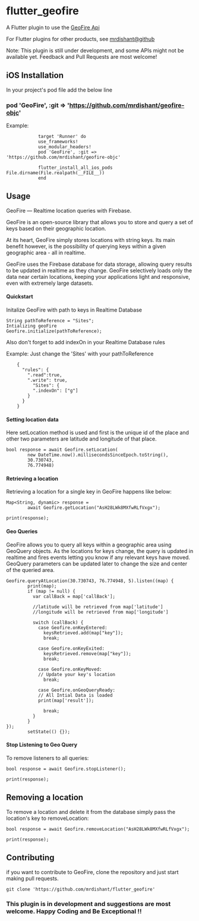 # flutter_geofire

A Flutter plugin to use the [GeoFire Api](https://github.com/googlearchive/geofire)

For Flutter plugins for other products, see [mrdishant@github](https://github.com/mrdishant)

Note: This plugin is still under development, and some APIs might not be available yet. Feedback and Pull Requests are most welcome!

## iOS Installation
In your project's pod file add the below line

### pod 'GeoFire', :git => 'https://github.com/mrdishant/geofire-objc'

Example:
```
            target 'Runner' do
            use_frameworks!
            use_modular_headers!
            pod 'GeoFire', :git => 'https://github.com/mrdishant/geofire-objc'
            
            flutter_install_all_ios_pods File.dirname(File.realpath(__FILE__))
            end
```


## Usage

GeoFire  — Realtime location queries with Firebase.

GeoFire is an open-source library that allows you to store and query a set of keys based on their geographic location.

At its heart, GeoFire simply stores locations with string keys. Its main benefit however, is the possibility of querying keys within a given geographic area - all in realtime.

GeoFire uses the Firebase database for data storage, allowing query results to be updated in realtime as they change. GeoFire selectively loads only the data near certain locations, keeping your applications light and responsive, even with extremely large datasets.

#### Quickstart

 Initalize GeoFire with path to keys in Realtime Database
    
    String pathToReference = "Sites";
    Intializing geoFire
    Geofire.initialize(pathToReference);
 
 Also don't forget to add indexOn in your Realtime Database rules
   
   Example: Just change the 'Sites' with your pathToReference
    
    
        {
          "rules": {
            ".read":true,
            ".write": true,
              "Sites": {
              ".indexOn": ["g"]
            }
          }
        }   
    
    
    
    
#### Setting location data

Here setLocation method is used and first is the unique id of the place and other two parameters are latitude and longitude of that place.

    bool response = await Geofire.setLocation(
            new DateTime.now().millisecondsSinceEpoch.toString(),
            30.730743,
            76.774948)
            
#### Retrieving a location

Retrieving a location for a single key in GeoFire happens like below:

    Map<String, dynamic> response =
            await Geofire.getLocation("AsH28LWk8MXfwRLfVxgx");
    
    print(response);
            
#### Geo Queries

GeoFire allows you to query all keys within a geographic area using GeoQuery objects. As the locations for keys change, the query is updated in realtime and fires events letting you know if any relevant keys have moved. GeoQuery parameters can be updated later to change the size and center of the queried area.

    Geofire.queryAtLocation(30.730743, 76.774948, 5).listen((map) {
            print(map);
            if (map != null) {
              var callBack = map['callBack'];
    
              //latitude will be retrieved from map['latitude']
              //longitude will be retrieved from map['longitude']
    
              switch (callBack) {
                case Geofire.onKeyEntered:
                  keysRetrieved.add(map["key"]);
                  break;
    
                case Geofire.onKeyExited:
                  keysRetrieved.remove(map["key"]);
                  break;
    
                case Geofire.onKeyMoved:
                // Update your key's location
                  break;
    
                case Geofire.onGeoQueryReady:
                // All Intial Data is loaded
                print(map['result']);
    
                  break;
              }
            }
    });
            setState(() {});

#### Stop Listening to Geo Query
To remove listeners to all queries:

    bool response = await Geofire.stopListener();

    print(response);

## Removing a location
To remove a location and delete it from the database simply pass the location's key to removeLocation:

    bool response = await Geofire.removeLocation("AsH28LWk8MXfwRLfVxgx");

    print(response);                

## Contributing
if you want to contribute to GeoFire, clone the repository and just start making pull requests.

    git clone 'https://github.com/mrdishant/flutter_geofire'

### This plugin is in development and suggestions are most welcome. Happy Coding and Be Exceptional !!


